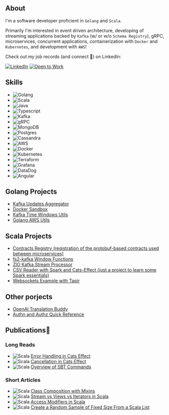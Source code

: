 ## About
I'm a software developer proficient in `Golang` and `Scala`. 

Primarily I'm interested in event driven architecture, developing of streaming applications backed by `Kafka` (w/ or w/o `Schema Registry`), gRPC, microservices, concurrent applications, containerization with `Docker` and `Kubernetes`, and development with `AWS`!

Check out my job records (and connect 🙂) on LinkedIn:

[![LinkedIn](https://img.shields.io/badge/LinkedIn-0077B5?logo=linkedin&logoColor=white)](https://www.linkedin.com/in/sergei-ionin-8a188a108)
[![Open to Work](https://img.shields.io/badge/open_to_work-OFF-darkred)](https://www.linkedin.com/in/sergei-ionin-8a188a108)


## Skills
- ![Golang](https://img.shields.io/badge/Golang-Programming-blue)
- ![Scala](https://img.shields.io/badge/Scala-Programming-red)
- ![Java](https://img.shields.io/badge/Java-Programming-red)
- ![Typescript](https://img.shields.io/badge/Typescript-Programming-blue)
- ![Kafka](https://img.shields.io/badge/Kafka-MessageBroker-orange)
- ![gRPC](https://img.shields.io/badge/gRPC-Communication-orange)
- ![MongoDB](https://img.shields.io/badge/MongoDB-Database-Blueviolet)
- ![Postgres](https://img.shields.io/badge/Postgres-Database-Blueviolet)
- ![Cassandra](https://img.shields.io/badge/Cassandra-Database-Blueviolet)
- ![AWS](https://img.shields.io/badge/AWS-Cloud-yellow)
- ![Docker](https://img.shields.io/badge/Docker-Containerization-blue)
- ![Kubernetes](https://img.shields.io/badge/Kubernetes-Containerization-blue)
- ![Terraform](https://img.shields.io/badge/Terraform-IaC-violet)
- ![Grafana](https://img.shields.io/badge/Grafana-Observability-green)
- ![DataDog](https://img.shields.io/badge/Datadog-Observability-green)
- ![Angular](https://img.shields.io/badge/Angular-Frontend-red)

## Golang Projects
- [Kafka Updates Aggregator](https://github.com/SergeiIonin/kafka_updates_aggregator)
- [Docker Sandbox](https://github.com/SergeiIonin/docker_sandbox)
- [Kafka Time Windows Utils](https://github.com/SergeiIonin/golang_kafka_window_utils)
- [Golang AWS Utils](https://github.com/SergeiIonin/golang_aws_utils)

## Scala Projects
- [Contracts Registry (registration of the protobuf-based contracts used between microservices)](https://github.com/SergeiIonin/ContractsRegistry)
- [fs2-kafka Window Functions](https://github.com/SergeiIonin/fs2-kafka-window-functions)
- [ZIO Kafka Stream Processor](https://github.com/SergeiIonin/ZioKafkaStreamProcessor_sionin/tree/master)
- [CSV Reader with Spark and Cats-Effect (just a project to learn some Spark essentials)](https://github.com/SergeiIonin/Spark_CSV_assgnmt_010323)
- [Websockets Example with Tapir](https://github.com/SergeiIonin/websockets-tapir-example)

## Other porjects
- [OpenAI Translation Buddy](https://github.com/SergeiIonin/openai_translation_buddy)
- [Authn and Authz Quick Reference](https://github.com/SergeiIonin/authn_n_authz_quick_reference)

## Publications📖
### Long Reads
 - ![Scala](https://img.shields.io/badge/Scala-red) [Error Handling in Cats Effect](https://www.baeldung.com/scala/cats-effect-error-handling)
 - ![Scala](https://img.shields.io/badge/Scala-red) [Cancellation in Cats Effect](https://www.baeldung.com/scala/cats-effect-cancellation)
 - ![Scala](https://img.shields.io/badge/Scala-red) [Overview of SBT Commands](https://www.baeldung.com/scala/sbt-commands)
### Short Articles
 - ![Scala](https://img.shields.io/badge/Scala-red) [Class Composition with Mixins](https://www.baeldung.com/scala/class-composition-mixins)
 - ![Scala](https://img.shields.io/badge/Scala-red) [Stream vs Views vs Iterators in Scala](https://www.baeldung.com/scala/stream-vs-views-vs-iterators)
 - ![Scala](https://img.shields.io/badge/Scala-red) [Access Modifiers in Scala](https://www.baeldung.com/scala/access-modifiers)
 - ![Scala](https://img.shields.io/badge/Scala-red) [Create a Random Sample of Fixed Size From a Scala List](https://www.baeldung.com/scala/list-uniform-sample)
